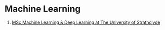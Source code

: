 # Machine Learning

1. [MSc Machine Learning & Deep Learning at The University of Strathclyde](https://www.strath.ac.uk/courses/postgraduatetaught/machinelearningdeeplearning/)
